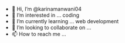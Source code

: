 - 👋 Hi, I’m @karinamanwani04
- 👀 I’m interested in ... coding 
- 🌱 I’m currently learning ... web development
- 💞️ I’m looking to collaborate on ...
- 📫 How to reach me ...

<!---
karinamanwani04/karinamanwani04 is a ✨ special ✨ repository because its `README.md` (this file) appears on your GitHub profile.
You can click the Preview link to take a look at your changes.
--->
